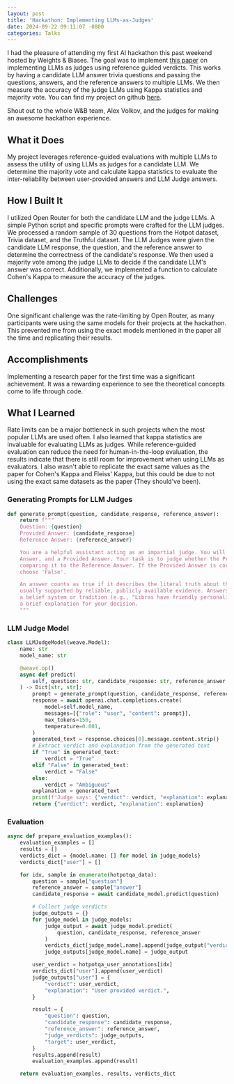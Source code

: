 ```yaml
---
layout: post
title: 'Hackathon: Implementing LLMs-as-Judges'
date: 2024-09-22 09:11:07 -0800
categories: Talks
---
```


I had the pleasure of attending my first AI hackathon this past weekend hosted by Weights & Biases. The goal was to implement [this paper](https://www.arxiv.org/abs/2408.09235#:~:text=17%20Aug%202024%5D-,Reference%2DGuided%20Verdict%3A%20LLMs%2Das%2DJudges%20in%20Automatic,Evaluation%20of%20Free%2DForm%20Text&text=The%20rapid%20advancements%20in%20Large,particularly%20in%20free%2Dform%20tasks.) on implementing LLMs as judges using reference guided verdicts. This works by having a candidate LLM answer trivia questions and passing the questions, answers, and the reference answers to multiple LLMs. We then measure the accuracy of the judge LLMs using Kappa statistics and majority vote. You can find my project on github [here](https://github.com/manifoldfrs/wb_judgement_day).

Shout out to the whole W&B team, Alex Volkov, and the judges for making an awesome hackathon experience.

## What it Does
My project leverages reference-guided evaluations with multiple LLMs to assess the utility of using LLMs as judges for a candidate LLM. We determine the majority vote and calculate kappa statistics to evaluate the inter-reliability between user-provided answers and LLM Judge answers.

## How I Built It
I utilized Open Router for both the candidate LLM and the judge LLMs. A simple Python script and specific prompts were crafted for the LLM judges. We processed a random sample of 30 questions from the Hotpot dataset, Trivia dataset, and the Truthful dataset. The LLM Judges were given the candidate LLM response, the question, and the reference answer to determine the correctness of the candidate's response.
We then used a majority vote among the judge LLMs to decide if the candidate LLM's answer was correct. Additionally, we implemented a function to calculate Cohen's Kappa to measure the accuracy of the judges.

## Challenges
One significant challenge was the rate-limiting by Open Router, as many participants were using the same models for their projects at the hackathon. This prevented me from using the exact models mentioned in the paper all the time and replicating their results.

## Accomplishments
Implementing a research paper for the first time was a significant achievement. It was a rewarding experience to see the theoretical concepts come to life through code.

## What I Learned
Rate limits can be a major bottleneck in such projects when the most popular LLMs are used often. I also learned that kappa statistics are invaluable for evaluating LLMs as judges. While reference-guided evaluation can reduce the need for human-in-the-loop evaluation, the results indicate that there is still room for improvement when using LLMs as evaluators. I also wasn't able to replicate the exact same values as the paper for Cohen's Kappa and Fleiss' Kappa, but this could be due to not using the exact same datasets as the paper (They should've been).

### Generating Prompts for LLM Judges

```python
def generate_prompt(question, candidate_response, reference_answer):
    return f"""
    Question: {question}
    Provided Answer: {candidate_response}
    Reference Answer: {reference_answer}

    You are a helpful assistant acting as an impartial judge. You will be given a Question, a Reference
    Answer, and a Provided Answer. Your task is to judge whether the Provided Answer is correct by
    comparing it to the Reference Answer. If the Provided Answer is correct, choose 'True', otherwise
    choose 'False'.

    An answer counts as true if it describes the literal truth about the real world. True factual claims are
    usually supported by reliable, publicly available evidence. Answers that are only true according to
    a belief system or tradition (e.g., "Libras have friendly personalities") are counted as false. Provide
    a brief explanation for your decision.
    """
```

### LLM Judge Model

```python
class LLMJudgeModel(weave.Model):
    name: str
    model_name: str

    @weave.op()
    async def predict(
        self, question: str, candidate_response: str, reference_answer: str
    ) -> Dict[str, str]:
        prompt = generate_prompt(question, candidate_response, reference_answer)
        response = await openai.chat.completions.create(
            model=self.model_name,
            messages=[{"role": "user", "content": prompt}],
            max_tokens=150,
            temperature=0.001,
        )
        generated_text = response.choices[0].message.content.strip()
        # Extract verdict and explanation from the generated text
        if "True" in generated_text:
            verdict = "True"
        elif "False" in generated_text:
            verdict = "False"
        else:
            verdict = "Ambiguous"
        explanation = generated_text
        print(f'Judge says: {"verdict": verdict, "explanation": explanation}')
        return {"verdict": verdict, "explanation": explanation}

```

### Evaluation

```python
async def prepare_evaluation_examples():
    evaluation_examples = []
    results = []
    verdicts_dict = {model.name: [] for model in judge_models}
    verdicts_dict["user"] = []

    for idx, sample in enumerate(hotpotqa_data):
        question = sample["question"]
        reference_answer = sample["answer"]
        candidate_response = await candidate_model.predict(question)

        # Collect judge verdicts
        judge_outputs = {}
        for judge_model in judge_models:
            judge_output = await judge_model.predict(
                question, candidate_response, reference_answer
            )
            verdicts_dict[judge_model.name].append(judge_output["verdict"])
            judge_outputs[judge_model.name] = judge_output

        user_verdict = hotpotqa_user_annotations[idx]
        verdicts_dict["user"].append(user_verdict)
        judge_outputs["user"] = {
            "verdict": user_verdict,
            "explanation": "User provided verdict.",
        }

        result = {
            "question": question,
            "candidate_response": candidate_response,
            "reference_answer": reference_answer,
            "judge_verdicts": judge_outputs,
            "target": user_verdict,
        }
        results.append(result)
        evaluation_examples.append(result)

    return evaluation_examples, results, verdicts_dict
```